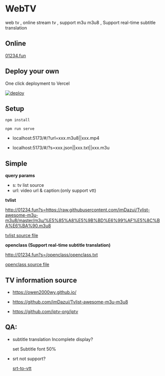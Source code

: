 # WebTV

web tv , online stream tv , support m3u m3u8 , Support real-time subtitle translation

## Online

[01234.fun](http://01234.fun)

## Deploy your own

One click deployment to Vercel

[![deploy](https://camo.githubusercontent.com/5e471e99e8e022cf454693e38ec843036ec6301e27ee1e1fa10325b1cb720584/68747470733a2f2f76657263656c2e636f6d2f627574746f6e)](https://vercel.com/new/clone?repository-url=https://github.com/weekend-project-space/web-tv)

## Setup

```
npm install

npm run serve
```

- localhost:5173/#/?url=xxx.m3u8||xxx.mp4

- localhost:5173/#/?s=xxx.json||xxx.txt||xxx.m3u

## Simple

**query params**

- s: tv list source
- url: video url & caption:(only support vtt)

**tvlist**

http://01234.fun?s=https://raw.githubusercontent.com/imDazui/Tvlist-awesome-m3u-m3u8/master/m3u/%E5%85%A8%E5%9B%BD%E6%99%AF%E5%8C%BA%E6%BA%90.m3u8

[tvlist source file](./public/tvlist.txt)

**openclass (Support real-time subtitle translation)**

http://01234.fun?s=/openclass/openclass.txt

[openclass source file](./public/openclass/openclass.txt)

## TV information source

- https://owen2000wy.github.io/

- https://github.com/imDazui/Tvlist-awesome-m3u-m3u8

- https://github.com/iptv-org/iptv

## QA:

- subtitle translation Incomplete display?

  set Subtitle font 50%

- srt not support?

  [srt-to-vtt](https://www.veed.io/tools/subtitle-converter/srt-to-vtt)
